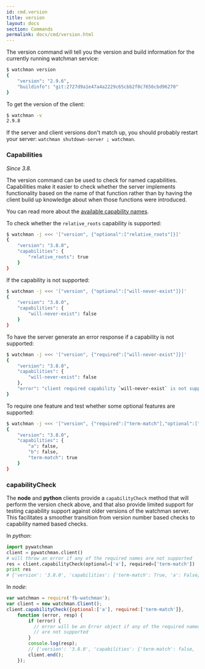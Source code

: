 ```yaml
---
id: cmd.version
title: version
layout: docs
section: Commands
permalink: docs/cmd/version.html
---
```


The version command will tell you the version and build information
for the currently running watchman service:

```bash
$ watchman version
{
    "version": "2.9.6",
    "buildinfo": "git:2727d9a1e47a4a2229c65cbb2f0c7656cbd96270"
}
```

To get the version of the client:

```bash
$ watchman -v
2.9.8
```

If the server and client versions don't match up, you should probably
restart your server: `watchman shutdown-server ; watchman`.

### Capabilities

*Since 3.8.*

The version command can be used to check for named capabilities.
Capabilities make it easier to check whether the server implements
functionality based on the name of that function rather than by
having the client build up knowledge about when those functions
were introduced.

You can read more about the [available capability names](
/watchman/docs/capabilities.html).

To check whether the `relative_roots` capability is supported:

```bash
$ watchman -j <<< '["version", {"optional":["relative_roots"]}]'
{
    "version": "3.8.0",
    "capabilities": {
        "relative_roots": true
    }
}
```

If the capability is not supported:

```bash
$ watchman -j <<< '["version", {"optional":["will-never-exist"]}]'
{
    "version": "3.8.0",
    "capabilities": {
        "will-never-exist": false
    }
}
```

To have the server generate an error response if a capability is not
supported:

```bash
$ watchman -j <<< '["version", {"required":["will-never-exist"]}]'
{
    "version": "3.8.0",
    "capabilities": {
        "will-never-exist": false
    },
    "error": "client required capability `will-never-exist` is not supported by this server"
}
```

To require one feature and test whether some optional features are supported:

```bash
$ watchman -j <<< '["version", {"required":["term-match"],"optional":["a","b"]}]'
{
    "version": "3.8.0",
    "capabilities": {
        "a": false,
        "b": false,
        "term-match": true
    }
}
```

### capabilityCheck

The **node** and **python** clients provide a `capabilityCheck` method that
will perform the version check above, and that also provide limited support
for testing capability support against older versions of the watchman server.
This facilitates a smoother transition from version number based checks
to capability named based checks.

In *python*:

```python
import pywatchman
client = pywatchman.client()
# will throw an error if any of the required names are not supported
res = client.capabilityCheck(optional=['a'], required=['term-match'])
print res
# {'version': '3.8.0', 'capabilities': {'term-match': True, 'a': False}}
```

In *node*:

```js
var watchman = require('fb-watchman');
var client = new watchman.Client();
client.capabilityCheck({optional:['a'], required:['term-match']},
    function (error, resp) {
        if (error) {
          // error will be an Error object if any of the required named
          // are not supported
        }
        console.log(resp);
        // {'version': '3.8.0', 'capabilities': {'term-match': false, 'a': false}}
        client.end();
    });
```
